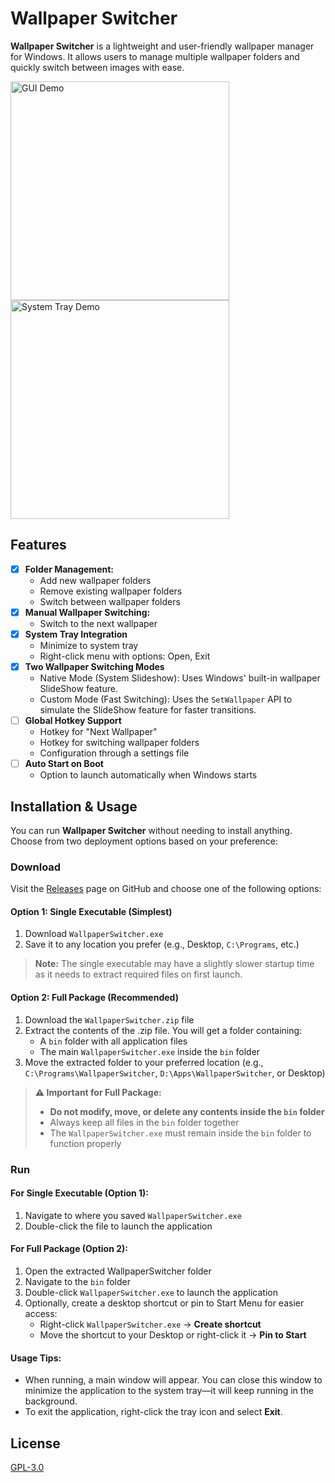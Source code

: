 # Wallpaper Switcher

**Wallpaper Switcher** is a lightweight and user-friendly wallpaper manager for Windows. It allows users to manage multiple wallpaper folders and quickly switch between images with ease.

<img src="./assets/gifs/GuiDemo.gif" alt="GUI Demo" width="350"/>
<img src="./assets/gifs/SystemTrayDemo.gif" alt="System Tray Demo" width="350"/>

## Features 

- [x] **Folder Management:** 
  - Add new wallpaper folders
  - Remove existing wallpaper folders
  - Switch between wallpaper folders
- [x] **Manual Wallpaper Switching:** 
  - Switch to the next wallpaper
- [x] **System Tray Integration**
  - Minimize to system tray
  - Right-click menu with options: Open, Exit
- [x] **Two Wallpaper Switching Modes**
  - Native Mode (System Slideshow): Uses Windows' built-in wallpaper SlideShow feature.
  - Custom Mode (Fast Switching): Uses the `SetWallpaper` API to simulate the SlideShow feature for faster transitions.
- [ ] **Global Hotkey Support**
  - Hotkey for "Next Wallpaper"
  - Hotkey for switching wallpaper folders
  - Configuration through a settings file
- [ ] **Auto Start on Boot**
  - Option to launch automatically when Windows starts

## Installation & Usage

You can run **Wallpaper Switcher** without needing to install anything. Choose from two deployment options based on your preference:

### Download

Visit the [Releases](https://github.com/lorenzoyang/WallpaperSwitcher/releases) page on GitHub and choose one of the following options:

#### Option 1: Single Executable (Simplest)

1. Download `WallpaperSwitcher.exe`
2. Save it to any location you prefer (e.g., Desktop, `C:\Programs`, etc.)

> **Note:** The single executable may have a slightly slower startup time as it needs to extract required files on first launch.

#### Option 2: Full Package (Recommended)

1. Download the `WallpaperSwitcher.zip` file
2. Extract the contents of the .zip file. You will get a folder containing:
   - A `bin` folder with all application files
   - The main `WallpaperSwitcher.exe` inside the `bin` folder
3. Move the extracted folder to your preferred location (e.g., `C:\Programs\WallpaperSwitcher`, `D:\Apps\WallpaperSwitcher`, or Desktop)

> **⚠️ Important for Full Package:**
> - **Do not modify, move, or delete any contents inside the `bin` folder**
> - Always keep all files in the `bin` folder together
> - The `WallpaperSwitcher.exe` must remain inside the `bin` folder to function properly

### Run

#### For Single Executable (Option 1):

1. Navigate to where you saved `WallpaperSwitcher.exe`
2. Double-click the file to launch the application

#### For Full Package (Option 2):

1. Open the extracted WallpaperSwitcher folder
2. Navigate to the `bin` folder
3. Double-click `WallpaperSwitcher.exe` to launch the application
4. Optionally, create a desktop shortcut or pin to Start Menu for easier access:
   - Right-click `WallpaperSwitcher.exe` → **Create shortcut**
   - Move the shortcut to your Desktop or right-click it → **Pin to Start**

#### Usage Tips:
- When running, a main window will appear. You can close this window to minimize the application to the system tray—it will keep running in the background.
- To exit the application, right-click the tray icon and select **Exit**.


## License

[GPL-3.0](LICENSE)

